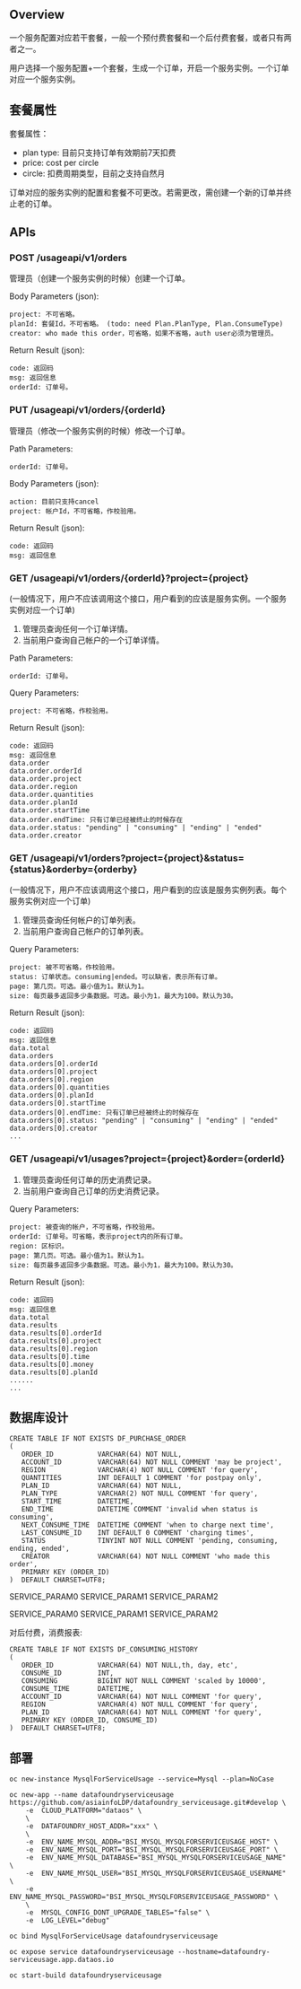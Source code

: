 
## Overview

一个服务配置对应若干套餐，一般一个预付费套餐和一个后付费套餐，或者只有两者之一。

用户选择一个服务配置+一个套餐，生成一个订单，开启一个服务实例。一个订单对应一个服务实例。

## 套餐属性

套餐属性：
* plan type: 目前只支持订单有效期前7天扣费
* price: cost per circle
* circle: 扣费周期类型，目前之支持自然月

订单对应的服务实例的配置和套餐不可更改。若需更改，需创建一个新的订单并终止老的订单。

## APIs

### POST /usageapi/v1/orders

管理员（创建一个服务实例的时候）创建一个订单。

Body Parameters (json):
```
project: 不可省略。
planId: 套餐Id，不可省略。 (todo: need Plan.PlanType, Plan.ConsumeType)
creator: who made this order，可省略，如果不省略，auth user必须为管理员。
```

Return Result (json):
```
code: 返回码
msg: 返回信息
orderId: 订单号。
```

### PUT /usageapi/v1/orders/{orderId}

管理员（修改一个服务实例的时候）修改一个订单。

Path Parameters:
```
orderId: 订单号。
```

Body Parameters (json):
```
action: 目前只支持cancel
project: 帐户Id，不可省略，作校验用。
```

Return Result (json):
```
code: 返回码
msg: 返回信息
```

### GET /usageapi/v1/orders/{orderId}?project={project}

(一般情况下，用户不应该调用这个接口，用户看到的应该是服务实例。一个服务实例对应一个订单)

1. 管理员查询任何一个订单详情。
1. 当前用户查询自己帐户的一个订单详情。

Path Parameters:
```
orderId: 订单号。
```

Query Parameters:
```
project: 不可省略，作校验用。
```

Return Result (json):
```
code: 返回码
msg: 返回信息
data.order
data.order.orderId
data.order.project
data.order.region
data.order.quantities
data.order.planId
data.order.startTime
data.order.endTime: 只有订单已经被终止的时候存在
data.order.status: "pending" | "consuming" | "ending" | "ended"
data.order.creator
```

### GET /usageapi/v1/orders?project={project}&status={status}&orderby={orderby}

(一般情况下，用户不应该调用这个接口，用户看到的应该是服务实例列表。每个服务实例对应一个订单)

1. 管理员查询任何帐户的订单列表。
1. 当前用户查询自己帐户的订单列表。

Query Parameters:
```
project: 被不可省略，作校验用。
status: 订单状态。consuming|ended。可以缺省，表示所有订单。
page: 第几页。可选。最小值为1。默认为1。
size: 每页最多返回多少条数据。可选。最小为1，最大为100。默认为30。
```

Return Result (json):
```
code: 返回码
msg: 返回信息
data.total
data.orders
data.orders[0].orderId
data.orders[0].project
data.orders[0].region
data.orders[0].quantities
data.orders[0].planId
data.orders[0].startTime
data.orders[0].endTime: 只有订单已经被终止的时候存在
data.orders[0].status: "pending" | "consuming" | "ending" | "ended"
data.orders[0].creator
...

```

### GET /usageapi/v1/usages?project={project}&order={orderId}

1. 管理员查询任何订单的历史消费记录。
1. 当前用户查询自己订单的历史消费记录。

Query Parameters:
```
project: 被查询的帐户，不可省略，作校验用。
orderId: 订单号。可省略，表示project内的所有订单。
region: 区标识。
page: 第几页。可选。最小值为1。默认为1。
size: 每页最多返回多少条数据。可选。最小为1，最大为100。默认为30。
```

Return Result (json):
```
code: 返回码
msg: 返回信息
data.total
data.results
data.results[0].orderId
data.results[0].project
data.results[0].region
data.results[0].time
data.results[0].money
data.results[0].planId
......
...
```

## 数据库设计

```
CREATE TABLE IF NOT EXISTS DF_PURCHASE_ORDER
(
   ORDER_ID           VARCHAR(64) NOT NULL,
   ACCOUNT_ID         VARCHAR(64) NOT NULL COMMENT 'may be project',
   REGION             VARCHAR(4) NOT NULL COMMENT 'for query',
   QUANTITIES         INT DEFAULT 1 COMMENT 'for postpay only',
   PLAN_ID            VARCHAR(64) NOT NULL,
   PLAN_TYPE          VARCHAR(2) NOT NULL COMMENT 'for query',
   START_TIME         DATETIME,
   END_TIME           DATETIME COMMENT 'invalid when status is consuming',
   NEXT_CONSUME_TIME  DATETIME COMMENT 'when to charge next time',
   LAST_CONSUME_ID    INT DEFAULT 0 COMMENT 'charging times',
   STATUS             TINYINT NOT NULL COMMENT 'pending, consuming, ending, ended',
   CREATOR            VARCHAR(64) NOT NULL COMMENT 'who made this order',
   PRIMARY KEY (ORDER_ID)
)  DEFAULT CHARSET=UTF8;
```

SERVICE_PARAM0
SERVICE_PARAM1
SERVICE_PARAM2

SERVICE_PARAM0
SERVICE_PARAM1
SERVICE_PARAM2

对后付费，消费报表:
```
CREATE TABLE IF NOT EXISTS DF_CONSUMING_HISTORY
(
   ORDER_ID           VARCHAR(64) NOT NULL,th, day, etc',
   CONSUME_ID         INT,
   CONSUMING          BIGINT NOT NULL COMMENT 'scaled by 10000',
   CONSUME_TIME       DATETIME,
   ACCOUNT_ID         VARCHAR(64) NOT NULL COMMENT 'for query',
   REGION             VARCHAR(4) NOT NULL COMMENT 'for query',
   PLAN_ID            VARCHAR(64) NOT NULL COMMENT 'for query',
   PRIMARY KEY (ORDER_ID, CONSUME_ID)
)  DEFAULT CHARSET=UTF8;
```

## 部署

```
oc new-instance MysqlForServiceUsage --service=Mysql --plan=NoCase

oc new-app --name datafoundryserviceusage https://github.com/asiainfoLDP/datafoundry_serviceusage.git#develop \
    -e  CLOUD_PLATFORM="dataos" \
    \
    -e  DATAFOUNDRY_HOST_ADDR="xxx" \
    \
    -e  ENV_NAME_MYSQL_ADDR="BSI_MYSQL_MYSQLFORSERVICEUSAGE_HOST" \
    -e  ENV_NAME_MYSQL_PORT="BSI_MYSQL_MYSQLFORSERVICEUSAGE_PORT" \
    -e  ENV_NAME_MYSQL_DATABASE="BSI_MYSQL_MYSQLFORSERVICEUSAGE_NAME" \
    -e  ENV_NAME_MYSQL_USER="BSI_MYSQL_MYSQLFORSERVICEUSAGE_USERNAME" \
    -e  ENV_NAME_MYSQL_PASSWORD="BSI_MYSQL_MYSQLFORSERVICEUSAGE_PASSWORD" \
    \
    -e  MYSQL_CONFIG_DONT_UPGRADE_TABLES="false" \
    -e  LOG_LEVEL="debug"

oc bind MysqlForServiceUsage datafoundryserviceusage

oc expose service datafoundryserviceusage --hostname=datafoundry-serviceusage.app.dataos.io

oc start-build datafoundryserviceusage

```